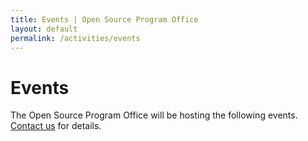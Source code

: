 ```yaml
---
title: Events | Open Source Program Office
layout: default
permalink: /activities/events
---
```


<h1 class="page-title uw-mini-bar">Events</h1>
<p class="page-description">The Open Source Program Office will be hosting the following events. <a href="mailto:{{ site.data.footer.contact-info.email }}">Contact us</a> for details. </p>